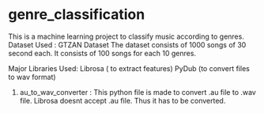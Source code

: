 # genre_classification
This is a machine learning project to classify music according to genres.
Dataset Used : GTZAN Dataset
The dataset consists of 1000 songs of 30 second each. It consists of 100 songs for each 10 genres. 

Major Libraries Used: Librosa ( to extract features)
                      PyDub (to convert files to wav format)
1) au_to_wav_converter : This python file is made to convert .au file to .wav file. Librosa doesnt accept .au file. Thus it has to be converted.

